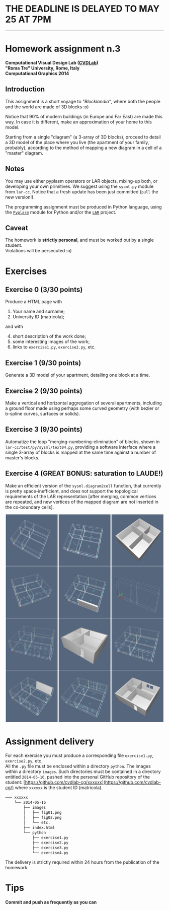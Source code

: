 # THE DEADLINE IS DELAYED TO MAY 25 AT 7PM

- - -

# Homework assignment n.3
**Computational Visual Design Lab ([CVDLab](https://github.com/cvdlab))**  
**"Roma Tre" University, Rome, Italy**  
**Computational Graphics 2014**

## Introduction 

This assignment is a short voyage to *"Blocklandia"*, where both the people and the world are made of 3D blocks :o)

Notice that 90% of modern buildings (in Europe and Far East) are made this way.
In case it is different, make an approximation of your home to this model.

Starting from a single "diagram" (a 3-array of 3D blocks), proceed to detail a 3D model of the place where you live (the apartment of your family, probably), according to the method of mapping a new diagram in a cell of a "master" diagram.

## Notes

You may use either pyplasm operators or LAR objects, mixing-up both, or developing your own primitives.  We suggest using the `sysml.py` module from `lar-cc`. Notice that a fresh update has been just committed (`pull` the new version!).

The programming assignment must be produced in Python language, using the [`Pyplasm`](https://github.com/plasm-language/pyplasm) module for Python and/or the [`LAR`](https://github.com/cvdlab/lar-cc) project.


## Caveat

The homework is **strictly personal**, and must be worked out by a single student.    
Violations will be persecuted :o) 


# Exercises

## Exercise 0  (3/30 points)

Produce a HTML page with 

1.  Your name and surname;
2.  University ID (matricola);

and with

4. short description of the work done; 
5. some interesting images of the work;
6. links to `exercise1.py`, `exercise2.py`, etc. 

## Exercise 1   (9/30 points)

Generate a 3D model of your apartment, detailing one block at a time.

## Exercise 2   (9/30 points)

Make a vertical and horizontal aggregation of several apartments, including a ground floor 
made using perhaps some curved geometry (with bezier or b-spline curves, surfaces or solids).

## Exercise 3   (9/30 points)

Automatize the loop "merging-numbering-elimination" of blocks, shown in `lar-cc/test/py/sysml/text04.py`, providing a software interface where a single 3-array of blocks is mapped at the same time against a number of master's blocks.

## Exercise 4   (GREAT BONUS: saturation to LAUDE!)

Make an efficient version of the `sysml.diagram2cell` function, that currently is pretty space-inefficient, and does not support the topological requirements of the LAR representation [after merging, common vertices are repeated, and new vertices of the mapped diagram are not inserted in the co-boundary cells].

![Images of the specification procedure](image.png "Voyage Blocklandia")

# Assignment delivery

For each exercise you must produce a corresponding file `exercise1.py`, `exercise2.py`, etc.  
All the `.py` file must be enclosed within a directory `python`. The images within a directory `images`. 
Such directories must be contained in a directory entitled `2014-05-16`, pushed into the personal GitHub repository of the student: [https://github.com/cvdlab-cg/xxxxxx](https://github.com/cvdlab-cg/) where `xxxxxx` is the student ID  (matricola). 

```
─── xxxxxx
    └── 2014-05-16
        ├── images
        │   ├── fig01.png
        │   ├── fig02.png
        │   └── etc.
        ├── index.html
        └── python
            ├── exercise1.py
            ├── exercise2.py
            ├── exercise3.py
            └── exercise4.py
```

The delivery is strictly required within 24 hours from the publication of the homework.

# Tips

#### Commit and push as frequently as you can

